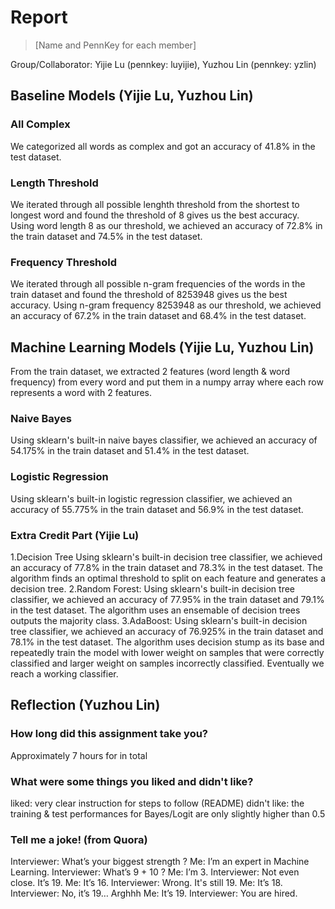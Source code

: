 # Report
> [Name and PennKey for each member]

Group/Collaborator:
Yijie Lu (pennkey: luyijie), Yuzhou Lin (pennkey: yzlin)

## Baseline Models (Yijie Lu, Yuzhou Lin)
### All Complex
We categorized all words as complex and got an accuracy of 41.8% in the test dataset.
### Length Threshold
We iterated through all possible lenghth threshold from the shortest to longest word and found the threshold of 8 gives us the best accuracy. Using word length 8 as our threshold, we achieved an accuracy of 72.8% in the train dataset and 74.5% in the test dataset.
### Frequency Threshold
We iterated through all possible n-gram frequencies of the words in the train dataset and found the threshold of 8253948 gives us the best accuracy. Using n-gram frequency 8253948 as our threshold, we achieved an accuracy of 67.2% in the train dataset and 68.4% in the test dataset.

## Machine Learning Models (Yijie Lu, Yuzhou Lin)
From the train dataset, we extracted 2 features (word length & word frequency) from every word and put them in a numpy array where each row represents a word with 2 features.
### Naive Bayes
Using sklearn's built-in naive bayes classifier, we achieved an accuracy of 54.175% in the train dataset and 51.4% in the test dataset.
### Logistic Regression
Using sklearn's built-in logistic regression classifier, we achieved an accuracy of 55.775% in the train dataset and 56.9% in the test dataset.

### Extra Credit Part (Yijie Lu)
1.Decision Tree
Using sklearn's built-in decision tree classifier, we achieved an accuracy of 77.8% in the train dataset and 78.3% in the test dataset.
The algorithm finds an optimal threshold to split on each feature and generates a decision tree.
2.Random Forest:
Using sklearn's built-in decision tree classifier, we achieved an accuracy of 77.95% in the train dataset and 79.1% in the test dataset.
The algorithm uses an ensemable of decision trees outputs the majority class.
3.AdaBoost:
Using sklearn's built-in decision tree classifier, we achieved an accuracy of 76.925% in the train dataset and 78.1% in the test dataset.
The algorithm uses decision stump as its base and repeatedly train the model with lower weight on samples that were correctly classified and larger weight on samples incorrectly classified. Eventually we reach a working classifier.

## Reflection (Yuzhou Lin)
### How long did this assignment take you?
Approximately 7 hours for in total
### What were some things you liked and didn't like?
liked: very clear instruction for steps to follow (README)
didn't like: the training & test performances for Bayes/Logit are only slightly higher than 0.5
### Tell me a joke! (from Quora)
Interviewer: What’s your biggest strength ?
Me: I’m an expert in Machine Learning.
Interviewer: What’s 9 + 10 ?
Me: I’m 3.
Interviewer: Not even close. It’s 19.
Me: It’s 16.
Interviewer: Wrong. It's still 19.
Me: It’s 18.
Interviewer: No, it’s 19… Arghhh
Me: It’s 19.
Interviewer: You are hired.
